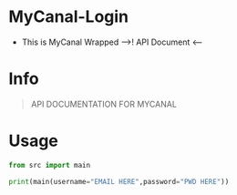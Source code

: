 # MyCanal-Login
* This is MyCanal Wrapped -->! API Document &lt;--

# Info
> API DOCUMENTATION FOR MYCANAL

# Usage
```py
from src import main

print(main(username="EMAIL HERE",password="PWD HERE"))
```
